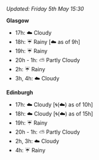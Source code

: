 *Updated: Friday 5th May 15:30*

**Glasgow**

* 17h: :cloud: Cloudy
* 18h: :umbrella: Rainy [:cloud: as of 9h]
* 19h: :umbrella: Rainy
* 20h - 1h: :partly_sunny: Partly Cloudy
* 2h: :umbrella: Rainy
* 3h, 4h: :cloud: Cloudy

**Edinburgh**

* 17h: :cloud: Cloudy [:cyclone:(:cloud:) as of 10h]
* 18h: :cloud: Cloudy [:cyclone:(:cloud:) as of 15h]
* 19h: :umbrella: Rainy
* 20h - 1h: :partly_sunny: Partly Cloudy
* 2h, 3h: :cloud: Cloudy
* 4h: :umbrella: Rainy
